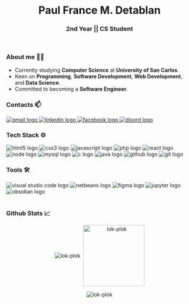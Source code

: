 
<h1 align="center">Paul France M. Detablan</h1>
<h3 align="center">2nd Year || CS Student</h3><br>

### About me 🙆‍♂️
- Currently studying **Computer Science** at **University of San Carlos**.
- Keen on **Programming**, **Software Development**, **Web Development**, and **Data Science**.
- Committed to becoming a **Software Engineer**.

###  Contacts 📫
<div align="left">
    <a href="https://mail.google.com/mail/u/0/#inbox target="_blank">
        <img src="https://img.shields.io/badge/Gmail-D14836?style=for-the-badge&logo=gmail&logoColor=white" alt="gmail logo">
    </a>
    <a href="https://www.instagram.com/plok.mp4/" target="_blank">
        <img src="https://img.shields.io/badge/Instagram-E4405F?style=for-the-badge&logo=instagram&logoColor=white" alt="linkedin logo">
    </a>
    <a href="https://www.facebook.com/PaulFranceDetablan/" target="_blank">
        <img src="https://img.shields.io/badge/Facebook-1877F2?style=for-the-badge&logo=facebook&logoColor=white" alt="facebook logo">
    </a>
    <a href="https://discord.com/users/599148961332461569" target="_blank">
        <img src="https://img.shields.io/badge/Discord-5865F2?style=for-the-badge&logo=discord&logoColor=white" alt="disord logo">
    </a>
</div>

### Tech Stack ⚙
<div align="left">
    <img src="https://img.shields.io/badge/HTML5-E34F26?logo=html5&logoColor=white&style=for-the-badge" alt="html5 logo" />
    <img src="https://img.shields.io/badge/CSS3-1572B6?logo=css3&logoColor=white&style=for-the-badge" alt="css3 logo"  />
    <img src="https://img.shields.io/badge/JavaScript-F7DF1E?logo=javascript&logoColor=black&style=for-the-badge" alt="javascript logo"  />
    <img src="https://img.shields.io/badge/PHP-777BB4?style=for-the-badge&logo=php&logoColor=white" alt="php logo">
    <img src="https://img.shields.io/badge/react-%2320232a.svg?style=for-the-badge&logo=react&logoColor=%2361DAFB" alt="react logo">
    <img src="https://img.shields.io/badge/node.js-6DA55F?style=for-the-badge&logo=node.js&logoColor=white" alt="node logo">
    <img src="https://img.shields.io/badge/MySQL-005C84?style=for-the-badge&logo=mysql&logoColor=white" alt="mysql logo">
    <img src="https://img.shields.io/badge/C-00599C?style=for-the-badge&logo=c&logoColor=white" alt="c logo">
    <img src="https://img.shields.io/badge/java-%23ED8B00.svg?style=for-the-badge&logo=openjdk&logoColor=white" alt="java logo">
    <img src="https://img.shields.io/badge/github-%23121011.svg?style=for-the-badge&logo=github&logoColor=white" alt="github logo">
    <img src="https://img.shields.io/badge/git-%23F05033.svg?style=for-the-badge&logo=git&logoColor=white" alt="git logo">
</div>

### Tools 🛠
<div align="left">
    <img src="https://img.shields.io/badge/Visual_Studio_Code-0078D4?style=for-the-badge&logo=visual%20studio%20code&logoColor=white" alt="visual studio code logo">
    <img src="https://img.shields.io/badge/apache%20netbeans-1B6AC6?style=for-the-badge&logo=apache%20netbeans%20IDE&logoColor=white" alt="netbeans logo">
    <img src="https://img.shields.io/badge/Figma-F24E1E?style=for-the-badge&logo=figma&logoColor=white" alt="figma logo">
    <img src="https://img.shields.io/badge/Jupyter-F37626.svg?&style=for-the-badge&logo=Jupyter&logoColor=white" alt="jupyter logo">
    <img src="https://img.shields.io/badge/Obsidian-483699?style=for-the-badge&logo=Obsidian&logoColor=white" alt="obsidian logo">
</div> 
<h1></h1>

### Github Stats 📈
<p align="center">
    <img align="center" src="https://github-readme-stats.vercel.app/api/top-langs?username=lok-plok&show_icons=true&theme=dark&title_color=7e1dfb&locale=en&layout=compact" alt="lok-plok" />
    &nbsp;<img align="center" src="https://github-readme-stats.vercel.app/api?username=lok-plok&show_icons=true&theme=dark&title_color=7e1dfb&locale=en" alt="lok-plok" height="165"/>
   <p align="center"> <img src="https://komarev.com/ghpvc/?username=lok-plok&label=Profile%20views&color=7e1dfb&style=flat" alt="lok-plok" /> </p>
</p>

<h1></h1>
